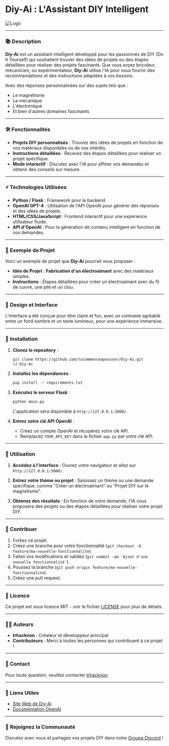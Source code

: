 # **Diy-Ai** : L'Assistant DIY Intelligent

![Logo](https://f.top4top.io/p_32777joty0.jpg)  <!-- Remplacez par votre logo -->

---

### 📚 **Description**
**Diy-Ai** est un assistant intelligent développé pour les passionnés de DIY (Do It Yourself) qui souhaitent trouver des idées de projets ou des étapes détaillées pour réaliser des projets fascinants. Que vous soyez bricoleur, mécanicien, ou expérimentateur, **Diy-Ai** utilise l'IA pour vous fournir des recommandations et des instructions adaptées à vos besoins.

Avec des réponses personnalisées sur des sujets tels que :
- Le magnétisme
- La mécanique
- L'électronique
- Et bien d'autres domaines fascinants

---

### 🛠️ **Fonctionnalités**
- **Projets DIY personnalisés** : Trouvez des idées de projets en fonction de vos matériaux disponibles ou de vos intérêts.
- **Instructions détaillées** : Recevez des étapes détaillées pour réaliser un projet spécifique.
- **Mode interactif** : Discutez avec l'IA pour affiner vos demandes et obtenir des conseils sur mesure.

---

### ⚡ **Technologies Utilisées**
- **Python / Flask** : Framework pour le backend
- **OpenAI GPT-4** : Utilisation de l'API OpenAI pour générer des réponses et des idées de projets.
- **HTML/CSS/JavaScript** : Frontend interactif pour une expérience utilisateur fluide.
- **API d'OpenAI** : Pour la génération de contenu intelligent en fonction de vos demandes.

---

### 📸 **Exemple de Projet**
Voici un exemple de projet que **Diy-Ai** pourrait vous proposer :
- **Idée de Projet** : **Fabrication d'un électroaimant** avec des matériaux simples.
- **Instructions** : Étapes détaillées pour créer un électroaimant avec du fil de cuivre, une pile et un clou.

---

### 🎨 **Design et Interface**
L'interface a été conçue pour être claire et fun, avec un contraste agréable entre un fond sombre et un texte lumineux, pour une expérience immersive.

---

### 📌 **Installation**

1. **Clonez le repository** :
    ```bash
    git clone https://github.com/tucommenceapousser/Diy-Ai.git
    cd Diy-Ai
    ```

2. **Installez les dépendances** :
    ```bash
    pip install -r requirements.txt
    ```

3. **Exécutez le serveur Flask** :
    ```bash
    python main.py
    ```

    L'application sera disponible à `http://127.0.0.1:5000/`.

4. **Entrez votre clé API OpenAI** :
    - Créez un compte OpenAI et récupérez votre clé API.
    - Remplacez `YOUR_API_KEY` dans le fichier `app.py` par votre clé API.

---

### 🚀 **Utilisation**

1. **Accédez à l'interface** :
    Ouvrez votre navigateur et allez sur `http://127.0.0.1:5000/`.

2. **Entrez votre thème ou projet** :
    Saisissez un thème ou une demande spécifique, comme "Créer un électroaimant" ou "Projet DIY sur le magnétisme".

3. **Obtenez des résultats** :
    En fonction de votre demande, l'IA vous proposera des projets ou des étapes détaillées pour réaliser votre projet DIY.

---

### 🌱 **Contribuer**

1. Forkez ce projet.
2. Créez une branche pour votre fonctionnalité (`git checkout -b feature/ma-nouvelle-fonctionnalite`).
3. Faites vos modifications et validez (`git commit -am 'Ajout d'une nouvelle fonctionnalité'`).
4. Poussez la branche (`git push origin feature/ma-nouvelle-fonctionnalite`).
5. Créez une pull request.

---

### 📄 **Licence**
Ce projet est sous licence MIT - voir le fichier [LICENSE](LICENSE) pour plus de détails.

---

### 👨‍💻 **Auteurs**
- **trhacknon** : Créateur et développeur principal
- **Contributeurs** : Merci à toutes les personnes qui contribuent à ce projet !

---

### 📧 **Contact**
Pour toute question, veuillez contacter [trhacknon](https://www.linkedin.com/in/trhacknon).

---

### 🔗 **Liens Utiles**
- [Site Web de Diy-Ai](https://diy-ai.example.com)
- [Documentation OpenAI](https://beta.openai.com/docs/)

---

### 💬 **Rejoignez la Communauté**
Discutez avec nous et partagez vos projets DIY dans notre [Groupe Discord](https://discord.gg/yourgroup) !
